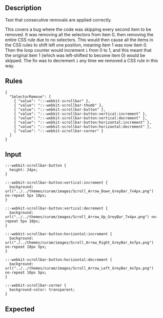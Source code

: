 ## Description

Test that consecutive removals are applied correctly.

This covers a bug where the code was skipping every second item to be removed. It was removing all
the selectors from item 0, then removing the entire CSS rule due to no selectors. This would then
cause all the items in the CSS rules to shift left one position, meaning item 1 was now item 0. Then
the loop counter would increment `i` from 0 to 1, and this meant that the original item 1 (which was
left-shifted to become item 0) would be skipped. The fix was to decrement `i` any time we removed a
CSS rule in this way.

## Rules

    {
      "SelectorRemove": [
        { "value": "::-webkit-scrollbar" },
        { "value": "::-webkit-scrollbar-thumb" },
        { "value": "::-webkit-scrollbar-button" },
        { "value": "::-webkit-scrollbar-button:vertical:increment" },
        { "value": "::-webkit-scrollbar-button:vertical:decrement" },
        { "value": "::-webkit-scrollbar-button:horizontal:increment" },
        { "value": "::-webkit-scrollbar-button:horizontal:decrement" },
        { "value": "::-webkit-scrollbar-corner" }
      ]
    }

## Input

    ::-webkit-scrollbar-button {
      height: 24px;
    }

    ::-webkit-scrollbar-button:vertical:increment {
      background: url("../../themes/curam/images/Scroll_Arrow_Down_GreyBar_7x4px.png") no-repeat 5px 10px;
    }

    ::-webkit-scrollbar-button:vertical:decrement {
      background: url("../../themes/curam/images/Scroll_Arrow_Up_GreyBar_7x4px.png") no-repeat 5px 10px;
    }

    ::-webkit-scrollbar-button:horizontal:increment {
      background: url("./../themes/curam/images/Scroll_Arrow_Right_GreyBar_4x7px.png") no-repeat 10px 5px;
    }

    ::-webkit-scrollbar-button:horizontal:decrement {
      background: url("../../themes/curam/images/Scroll_Arrow_Left_GreyBar_4x7px.png") no-repeat 10px 5px;
    }

    ::-webkit-scrollbar-corner {
      background-color: transparent;
    }

## Expected
